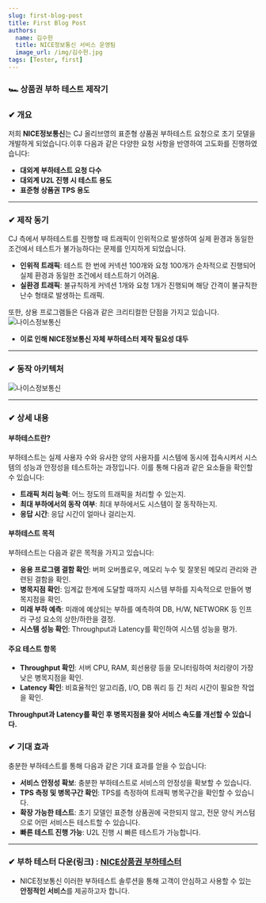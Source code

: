 ```yaml
---
slug: first-blog-post
title: First Blog Post
authors:
  name: 김수헌
  title: NICE정보통신 서비스 운영팀
  image_url: /img/김수헌.jpg
tags: [Tester, first]
---
```


### 🏎 상품권 부하 테스트 제작기

### ✔ 개요

저희 **NICE정보통신**는 CJ 올리브영의 표준형 상품권 부하테스트 요청으로 초기 모델을 개발하게 되었습니다.이후 다음과 같은 다양한 요청 사항을 반영하여 고도화를 진행하였습니다:

- **대외계 부하테스트 요청 다수**
- **대외계 U2L 진행 시 테스트 용도**
- **표준형 상품권 TPS 용도**
___
### ✔ 제작 동기

CJ 측에서 부하테스트를 진행할 때 트래픽이 인위적으로 발생하여 실제 환경과 동일한 조건에서 테스트가 불가능하다는 문제를 인지하게 되었습니다.

- **인위적 트래픽**: 테스트 한 번에 커넥션 100개와 요청 100개가 순차적으로 진행되어 실제 환경과 동일한 조건에서 테스트하기 어려움.
- **실환경 트래픽**: 불규칙하게 커넥션 1개와 요청 1개가 진행되며 해당 간격이 불규칙한 난수 형태로 발생하는 트래픽.

또한, 상용 프로그램들은 다음과 같은 크리티컬한 단점을 가지고 있습니다.
![나이스정보통신](/img/first_상용비교.png)

- **이로 인해 NICE정보통신 자체 부하테스터 제작 필요성 대두**

___
### ✔ 동작 아키텍처
![나이스정보통신](/img/first_동작.png)

___
### ✔ 상세 내용
#### 부하테스트란?

부하테스트는 실제 사용자 수와 유사한 양의 사용자를 시스템에 동시에 접속시켜서 시스템의 성능과 안정성을 테스트하는 과정입니다. 이를 통해 다음과 같은 요소들을 확인할 수 있습니다:

- **트래픽 처리 능력**: 어느 정도의 트래픽을 처리할 수 있는지.
- **최대 부하에서의 동작 여부**: 최대 부하에서도 시스템이 잘 동작하는지.
- **응답 시간**: 응답 시간이 얼마나 걸리는지.

#### 부하테스트 목적

부하테스트는 다음과 같은 목적을 가지고 있습니다:

- **응용 프로그램 결함 확인**: 버퍼 오버플로우, 메모리 누수 및 잘못된 메모리 관리와 관련된 결함을 확인.
- **병목지점 확인**: 임계값 한계에 도달할 때까지 시스템 부하를 지속적으로 만들어 병목지점을 확인.
- **미래 부하 예측**: 미래에 예상되는 부하를 예측하여 DB, H/W, NETWORK 등 인프라 구성 요소의 상한/하한을 결정.
- **시스템 성능 확인**: Throughput과 Latency를 확인하여 시스템 성능을 평가.

#### 주요 테스트 항목

- **Throughput 확인**: 서버 CPU, RAM, 회선용량 등을 모니터링하여 처리량이 가장 낮은 병목지점을 확인.
- **Latency 확인**: 비효율적인 알고리즘, I/O, DB 쿼리 등 긴 처리 시간이 필요한 작업을 확인.

**Throughput과 Latency를 확인 후 병목지점을 찾아 서비스 속도를 개선할 수 있습니다.**

### ✔ 기대 효과

충분한 부하테스트를 통해 다음과 같은 기대 효과를 얻을 수 있습니다:

- **서비스 안정성 확보**: 충분한 부하테스트로 서비스의 안정성을 확보할 수 있습니다.
- **TPS 측정 및 병목구간 확인**: TPS를 측정하여 트래픽 병목구간을 확인할 수 있습니다.
- **확장 가능한 테스트**: 초기 모델인 표준형 상품권에 국한되지 않고, 전문 양식 커스텀으로 어떤 서비스든 테스트할 수 있습니다.
- **빠른 테스트 진행 가능**: U2L 진행 시 빠른 테스트가 가능합니다.

___
### ✔ 부하 테스터 다운(링크) : [NICE상품권 부하테스터](/add/NiceLoadTester.jar)  
- NICE정보통신 이러한 부하테스트 솔루션을 통해 고객이 안심하고 사용할 수 있는 **안정적인 서비스**를 제공하고자 합니다.
